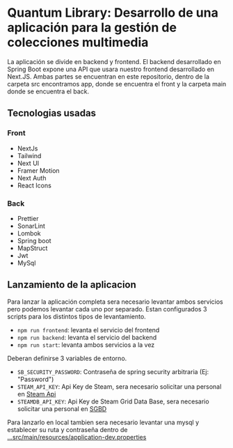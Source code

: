 # Quantum Library: Desarrollo de una aplicación para la gestión de colecciones multimedia

La aplicación se divide en backend y frontend. El backend desarrollado en Spring Boot expone una API que usara nuestro
frontend desarrollado en Next.JS.
Ambas partes se encuentran en este repositorio, dentro de la carpeta src encontramos app, donde se encuentra el front y
la carpeta main donde se encuentra el back.

## Tecnologias usadas

### Front

- NextJs
- Tailwind
- Next UI
- Framer Motion
- Next Auth
- React Icons

### Back

- Prettier
- SonarLint
- Lombok
- Spring boot
- MapStruct
- Jwt
- MySql

## Lanzamiento de la aplicacion

Para lanzar la aplicación completa sera necesario levantar ambos servicios pero podemos levantar cada uno por separado.
Estan configurados 3 scripts para los distintos tipos de levantamiento.

- `npm run frontend`: levanta el servicio del frontend
- `npm run backend`: levanta el servicio del backend
- `npm run start`: levanta ambos servicios a la vez

Deberan definirse 3 variables de entorno.

- `SB_SECURITY_PASSWORD`: Contraseña de spring security arbitraria (Ej: "Password")
- `STEAM_API_KEY`: Api Key de Steam, sera necesario solicitar una personal
  en [Steam Api](https://steamcommunity.com/dev/apikey)
- `STEAMDB_API_KEY`: Api Key de Steam Grid Data Base, sera necesario solicitar una personal
  en [SGBD](https://www.steamgriddb.com/profile/preferences)

Para lanzarlo en local tambien sera necesario levantar una mysql y establecer su ruta y contraseña dentro de <ins>
...src/main/resources/application-dev.properties </ins>


